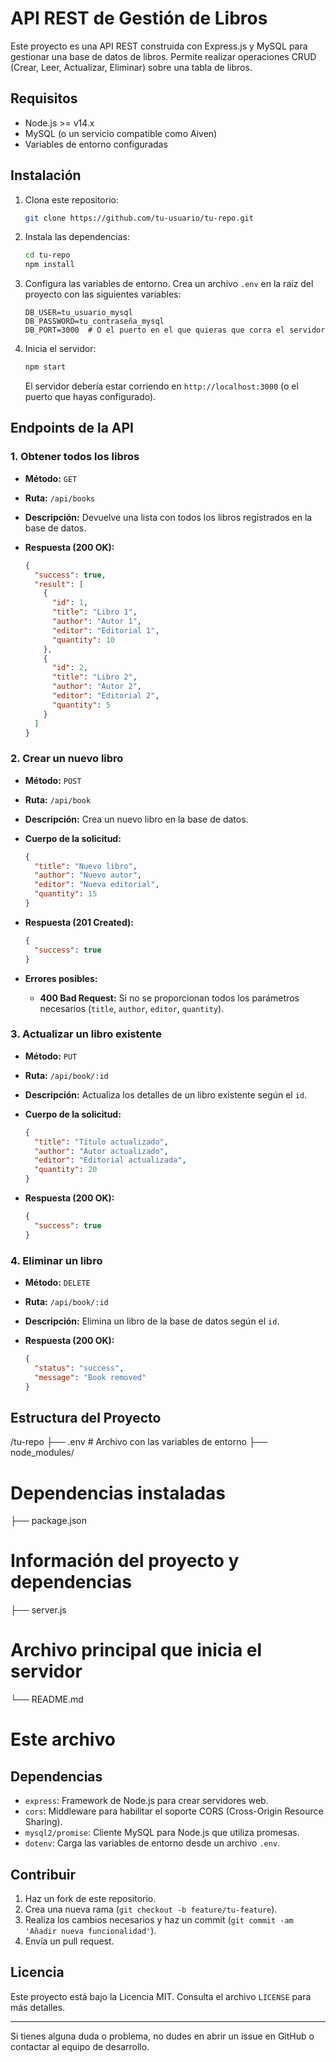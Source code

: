 # API REST de Gestión de Libros

Este proyecto es una API REST construida con Express.js y MySQL para gestionar una base de datos de libros. Permite realizar operaciones CRUD (Crear, Leer, Actualizar, Eliminar) sobre una tabla de libros.

## Requisitos

- Node.js >= v14.x
- MySQL (o un servicio compatible como Aiven)
- Variables de entorno configuradas

## Instalación

1. Clona este repositorio:

   ```bash
   git clone https://github.com/tu-usuario/tu-repo.git
   ```

2. Instala las dependencias:

   ```bash
   cd tu-repo
   npm install
   ```

3. Configura las variables de entorno. Crea un archivo `.env` en la raíz del proyecto con las siguientes variables:

   ```
   DB_USER=tu_usuario_mysql
   DB_PASSWORD=tu_contraseña_mysql
   DB_PORT=3000  # O el puerto en el que quieras que corra el servidor
   ```

4. Inicia el servidor:

   ```bash
   npm start
   ```

   El servidor debería estar corriendo en `http://localhost:3000` (o el puerto que hayas configurado).

## Endpoints de la API

### 1. Obtener todos los libros

- **Método:** `GET`
- **Ruta:** `/api/books`
- **Descripción:** Devuelve una lista con todos los libros registrados en la base de datos.

- **Respuesta (200 OK):**
  ```json
  {
    "success": true,
    "result": [
      {
        "id": 1,
        "title": "Libro 1",
        "author": "Autor 1",
        "editor": "Editorial 1",
        "quantity": 10
      },
      {
        "id": 2,
        "title": "Libro 2",
        "author": "Autor 2",
        "editor": "Editorial 2",
        "quantity": 5
      }
    ]
  }
  ```

### 2. Crear un nuevo libro

- **Método:** `POST`
- **Ruta:** `/api/book`
- **Descripción:** Crea un nuevo libro en la base de datos.

- **Cuerpo de la solicitud:**

  ```json
  {
    "title": "Nuevo libro",
    "author": "Nuevo autor",
    "editor": "Nueva editorial",
    "quantity": 15
  }
  ```

- **Respuesta (201 Created):**

  ```json
  {
    "success": true
  }
  ```

- **Errores posibles:**
  - **400 Bad Request:** Si no se proporcionan todos los parámetros necesarios (`title`, `author`, `editor`, `quantity`).

### 3. Actualizar un libro existente

- **Método:** `PUT`
- **Ruta:** `/api/book/:id`
- **Descripción:** Actualiza los detalles de un libro existente según el `id`.

- **Cuerpo de la solicitud:**

  ```json
  {
    "title": "Título actualizado",
    "author": "Autor actualizado",
    "editor": "Editorial actualizada",
    "quantity": 20
  }
  ```

- **Respuesta (200 OK):**
  ```json
  {
    "success": true
  }
  ```

### 4. Eliminar un libro

- **Método:** `DELETE`
- **Ruta:** `/api/book/:id`
- **Descripción:** Elimina un libro de la base de datos según el `id`.

- **Respuesta (200 OK):**
  ```json
  {
    "status": "success",
    "message": "Book removed"
  }
  ```

## Estructura del Proyecto

/tu-repo
├── .env # Archivo con las variables de entorno
├── node_modules/

# Dependencias instaladas

├── package.json

# Información del proyecto y dependencias

├── server.js

# Archivo principal que inicia el servidor

└── README.md

# Este archivo

## Dependencias

- `express`: Framework de Node.js para crear servidores web.
- `cors`: Middleware para habilitar el soporte CORS (Cross-Origin Resource Sharing).
- `mysql2/promise`: Cliente MySQL para Node.js que utiliza promesas.
- `dotenv`: Carga las variables de entorno desde un archivo `.env`.

## Contribuir

1. Haz un fork de este repositorio.
2. Crea una nueva rama (`git checkout -b feature/tu-feature`).
3. Realiza los cambios necesarios y haz un commit (`git commit -am 'Añadir nueva funcionalidad'`).
4. Envía un pull request.

## Licencia

Este proyecto está bajo la Licencia MIT. Consulta el archivo `LICENSE` para más detalles.

---

Si tienes alguna duda o problema, no dudes en abrir un issue en GitHub o contactar al equipo de desarrollo.
